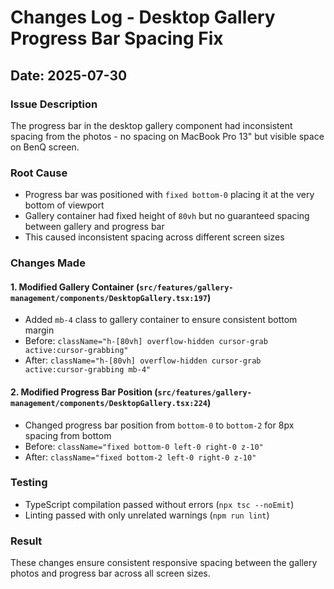# Changes Log - Desktop Gallery Progress Bar Spacing Fix

## Date: 2025-07-30

### Issue Description
The progress bar in the desktop gallery component had inconsistent spacing from the photos - no spacing on MacBook Pro 13" but visible space on BenQ screen.

### Root Cause
- Progress bar was positioned with `fixed bottom-0` placing it at the very bottom of viewport
- Gallery container had fixed height of `80vh` but no guaranteed spacing between gallery and progress bar
- This caused inconsistent spacing across different screen sizes

### Changes Made

#### 1. Modified Gallery Container (`src/features/gallery-management/components/DesktopGallery.tsx:197`)
- Added `mb-4` class to gallery container to ensure consistent bottom margin
- Before: `className="h-[80vh] overflow-hidden cursor-grab active:cursor-grabbing"`
- After: `className="h-[80vh] overflow-hidden cursor-grab active:cursor-grabbing mb-4"`

#### 2. Modified Progress Bar Position (`src/features/gallery-management/components/DesktopGallery.tsx:224`)
- Changed progress bar position from `bottom-0` to `bottom-2` for 8px spacing from bottom
- Before: `className="fixed bottom-0 left-0 right-0 z-10"`
- After: `className="fixed bottom-2 left-0 right-0 z-10"`

### Testing
- TypeScript compilation passed without errors (`npx tsc --noEmit`)
- Linting passed with only unrelated warnings (`npm run lint`)

### Result
These changes ensure consistent responsive spacing between the gallery photos and progress bar across all screen sizes.